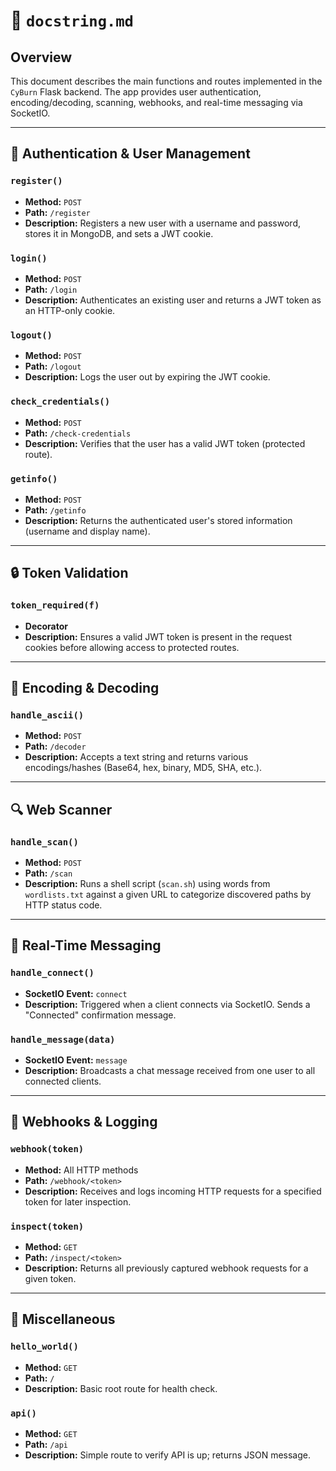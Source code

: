 
# 📘 `docstring.md`

## Overview

This document describes the main functions and routes implemented in the `CyBurn` Flask backend. The app provides user authentication, encoding/decoding, scanning, webhooks, and real-time messaging via SocketIO.

---

## 🔐 Authentication & User Management

### `register()`

* **Method:** `POST`
* **Path:** `/register`
* **Description:** Registers a new user with a username and password, stores it in MongoDB, and sets a JWT cookie.

### `login()`

* **Method:** `POST`
* **Path:** `/login`
* **Description:** Authenticates an existing user and returns a JWT token as an HTTP-only cookie.

### `logout()`

* **Method:** `POST`
* **Path:** `/logout`
* **Description:** Logs the user out by expiring the JWT cookie.

### `check_credentials()`

* **Method:** `POST`
* **Path:** `/check-credentials`
* **Description:** Verifies that the user has a valid JWT token (protected route).

### `getinfo()`

* **Method:** `POST`
* **Path:** `/getinfo`
* **Description:** Returns the authenticated user's stored information (username and display name).

---

## 🔒 Token Validation

### `token_required(f)`

* **Decorator**
* **Description:** Ensures a valid JWT token is present in the request cookies before allowing access to protected routes.

---

## 🔧 Encoding & Decoding

### `handle_ascii()`

* **Method:** `POST`
* **Path:** `/decoder`
* **Description:** Accepts a text string and returns various encodings/hashes (Base64, hex, binary, MD5, SHA, etc.).

---

## 🔍 Web Scanner

### `handle_scan()`

* **Method:** `POST`
* **Path:** `/scan`
* **Description:** Runs a shell script (`scan.sh`) using words from `wordlists.txt` against a given URL to categorize discovered paths by HTTP status code.

---

## 💬 Real-Time Messaging

### `handle_connect()`

* **SocketIO Event:** `connect`
* **Description:** Triggered when a client connects via SocketIO. Sends a "Connected" confirmation message.

### `handle_message(data)`

* **SocketIO Event:** `message`
* **Description:** Broadcasts a chat message received from one user to all connected clients.

---

## 📡 Webhooks & Logging

### `webhook(token)`

* **Method:** All HTTP methods
* **Path:** `/webhook/<token>`
* **Description:** Receives and logs incoming HTTP requests for a specified token for later inspection.

### `inspect(token)`

* **Method:** `GET`
* **Path:** `/inspect/<token>`
* **Description:** Returns all previously captured webhook requests for a given token.

---

## 🧪 Miscellaneous

### `hello_world()`

* **Method:** `GET`
* **Path:** `/`
* **Description:** Basic root route for health check.

### `api()`

* **Method:** `GET`
* **Path:** `/api`
* **Description:** Simple route to verify API is up; returns JSON message.
